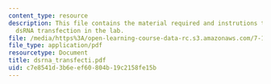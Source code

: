 ```yaml
---
content_type: resource
description: This file contains the material required and instrutions to carry out
  dsRNA transfection in the lab.
file: /media/https%3A/open-learning-course-data-rc.s3.amazonaws.com/7-16-experimental-molecular-biology-biotechnology-ii-spring-2005/c7e8541d3b6eef60804b19c2158fe15b_dsrna_transfecti.pdf
file_type: application/pdf
resourcetype: Document
title: dsrna_transfecti.pdf
uid: c7e8541d-3b6e-ef60-804b-19c2158fe15b
---
```

